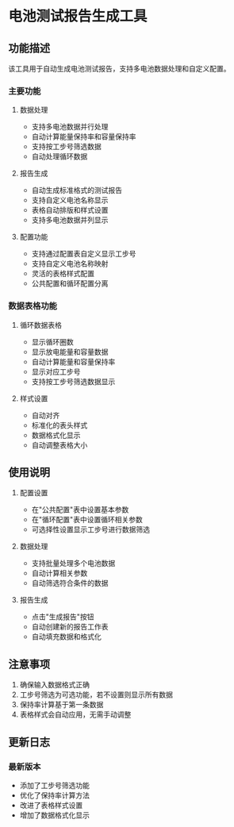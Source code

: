# 电池测试报告生成工具

## 功能描述
该工具用于自动生成电池测试报告，支持多电池数据处理和自定义配置。

### 主要功能
1. 数据处理
   - 支持多电池数据并行处理
   - 自动计算能量保持率和容量保持率
   - 支持按工步号筛选数据
   - 自动处理循环数据

2. 报告生成
   - 自动生成标准格式的测试报告
   - 支持自定义电池名称显示
   - 表格自动排版和样式设置
   - 支持多电池数据并列显示

3. 配置功能
   - 支持通过配置表自定义显示工步号
   - 支持自定义电池名称映射
   - 灵活的表格样式配置
   - 公共配置和循环配置分离

### 数据表格功能
1. 循环数据表格
   - 显示循环圈数
   - 显示放电能量和容量数据
   - 自动计算能量和容量保持率
   - 显示对应工步号
   - 支持按工步号筛选数据显示

2. 样式设置
   - 自动对齐
   - 标准化的表头样式
   - 数据格式化显示
   - 自动调整表格大小

## 使用说明
1. 配置设置
   - 在"公共配置"表中设置基本参数
   - 在"循环配置"表中设置循环相关参数
   - 可选择性设置显示工步号进行数据筛选

2. 数据处理
   - 支持批量处理多个电池数据
   - 自动计算相关参数
   - 自动筛选符合条件的数据

3. 报告生成
   - 点击"生成报告"按钮
   - 自动创建新的报告工作表
   - 自动填充数据和格式化

## 注意事项
1. 确保输入数据格式正确
2. 工步号筛选为可选功能，若不设置则显示所有数据
3. 保持率计算基于第一条数据
4. 表格样式会自动应用，无需手动调整

## 更新日志
### 最新版本
- 添加了工步号筛选功能
- 优化了保持率计算方法
- 改进了表格样式设置
- 增加了数据格式化显示 